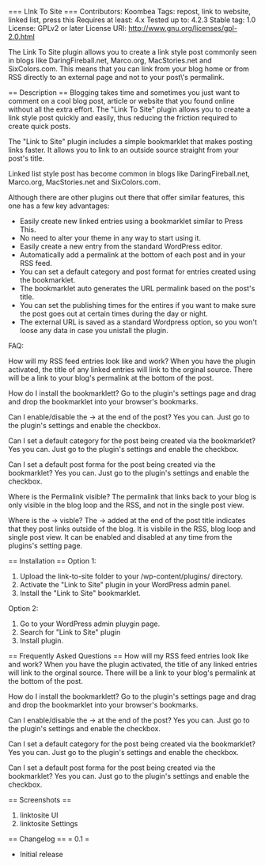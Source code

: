=== LInk To Site ===
Contributors: Koombea
Tags: repost, link to website, linked list, press this
Requires at least: 4.x
Tested up to: 4.2.3
Stable tag: 1.0
License: GPLv2 or later
License URI: http://www.gnu.org/licenses/gpl-2.0.html

The Link To Site plugin allows you to create a link style post commonly seen in blogs like DaringFireball.net, Marco.org, MacStories.net and SixColors.com. This means that you can link from your blog home or from RSS directly to an external page and not to your post\\\'s permalink.

== Description ==
Blogging takes time and sometimes you just want to comment on a cool blog post, article or website that you found online without all the extra effort. The \"Link To Site\" plugin allows you to create a link style post quickly and easily, thus reducing the friction required to create quick posts.

The \"Link to Site\" plugin includes a simple bookmarklet that makes posting links faster. It allows you to link to an outside source straight from your post\'s title.

Linked list style post has become common in blogs like DaringFireball.net, Marco.org, MacStories.net and SixColors.com.

Although there are other plugins out there that offer similar features, this one has a few key advantages:

- Easily create new linked entries using a bookmarklet similar to Press This.
- No need to alter your theme in any way to start using it.
- Easily create a new entry from the standard WordPress editor.
- Automatically add a permalink at the bottom of each post and in your RSS feed.
- You can set a default category and post format for entries created using the bookmarklet.
- The bookmarklet auto generates the URL permalink based on the post\'s title.
- You can set the publishing times for the entires if you want to make sure the post goes out at certain times during the day or night.
- The external URL is saved as a standard Wordpress option, so you won\'t loose any data in case you unistall the plugin.

FAQ:

How will my RSS feed entries look like and work?
When you have the plugin activated, the title of any linked entries will link to the orginal source. There will be a link to your blog\'s permalink at the bottom of the post.

How do I install the bookmarklett?
Go to the plugin\'s settings page and drag and drop the bookmarklet into your browser\'s bookmarks.

Can I enable/disable the -> at the end of the post?
Yes you can. Just go to the plugin\'s settings and enable the checkbox.

Can I set a default category for the post being created via the bookmarklet?
Yes you can. Just go to the plugin\'s settings and enable the checkbox.

Can I set a default post forma for the post being created via the bookmarklet?
Yes you can. Just go to the plugin\'s settings and enable the checkbox.

Where is the Permalink visible?
The permalink that links back to your blog is only visible in the blog loop and the RSS, and not in the single post view.

Where is the -> visble?
The -> added at the end of the post title indicates that they post links outside of the blog. It is visbile in the RSS, blog loop and single post view. It can be enabled and disabled at any time from the plugins\'s setting page.

== Installation ==
Option 1:

1. Upload the link-to-site folder to your /wp-content/plugins/ directory.
2. Activate the \"Link to Site\" plugin in your WordPress admin panel.
3. Install the \"Link to Site\" bookmarklet.


Option 2:
1. Go to your WordPress admin pluygin page.
2. Search for \"Link to Site\" plugin
3. Install plugin.

== Frequently Asked Questions ==
How will my RSS feed entries look like and work?
When you have the plugin activated, the title of any linked entries will link to the orginal source. There will be a link to your blog\'s permalink at the bottom of the post.

How do I install the bookmarklett?
Go to the plugin\'s settings page and drag and drop the bookmarklet into your browser\'s bookmarks.

Can I enable/disable the -> at the end of the post?
Yes you can. Just go to the plugin\'s settings and enable the checkbox.

Can I set a default category for the post being created via the bookmarklet?
Yes you can. Just go to the plugin\'s settings and enable the checkbox.

Can I set a default post forma for the post being created via the bookmarklet?
Yes you can. Just go to the plugin\'s settings and enable the checkbox.

== Screenshots ==
1. linktosite UI
2. linktosite Settings

== Changelog ==
= 0.1 =
* Initial release
